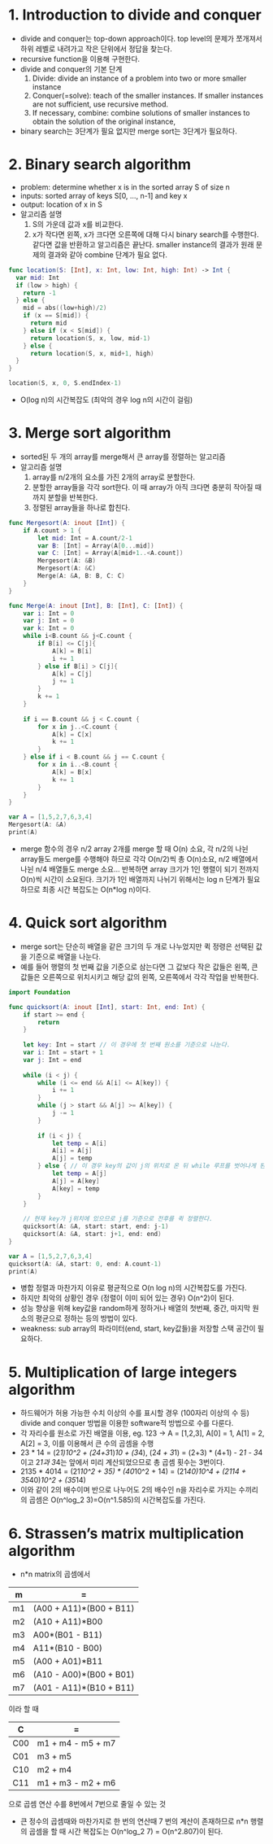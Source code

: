 # 1. Introduction to divide and conquer
- divide and conquer는 top-down approach이다. top level의 문제가 쪼개져서 하위 레벨로 내려가고 작은 단위에서 정답을 찾는다.
- recursive function을 이용해 구현한다.
- divide and conquer의 기본 단계
  1. Divide: divide an instance of a problem into two or more smaller instance
  2. Conquer(=solve): teach of the smaller instances. If smaller instances are not sufficient, use recursive method.
  3. If necessary, combine: combine solutions of smaller instances to obtain the solution of the original instance,
- binary search는 3단계가 필요 없지만 merge sort는 3단계가 필요하다.

# 2. Binary search algorithm
- problem: determine whether x is in the sorted array S of size n
- inputs: sorted array of keys S[0, …, n-1] and key x
- output: location of x in S
- 알고리즘 설명
  1. S의 가운데 값과 x를 비교한다.
  2. x가 작다면 왼쪽, x가 크다면 오른쪽에 대해 다시 binary search를 수행한다. 같다면 값을 반환하고 알고리즘은 끝난다. smaller instance의 결과가 원래 문제의 결과와 같아 combine 단계가 필요 없다.

```swift
func location(S: [Int], x: Int, low: Int, high: Int) -> Int {
  var mid: Int
  if (low > high) {
    return -1
  } else {
    mid = abs((low+high)/2)
    if (x == S[mid]) {
      return mid
    } else if (x < S[mid]) {
      return location(S, x, low, mid-1)
    } else {
      return location(S, x, mid+1, high)
  }
}

location(S, x, 0, S.endIndex-1)
```

- O(log n)의 시간복잡도 (최악의 경우 log n의 시간이 걸림)

# 3. Merge sort algorithm
- sorted된 두 개의 array를 merge해서 큰 array를 정렬하는 알고리즘
- 알고리즘 설명
  1. array를 n/2개의 요소를 가진 2개의 array로 분할한다.
  2. 분할한 array들을 각각 sort한다. 이 때 array가 아직 크다면 충분히 작아질 때까지 분할을 반복한다.
  3. 정렬된 array들을 하나로 합친다.
```swift
func Mergesort(A: inout [Int]) {
    if A.count > 1 {
        let mid: Int = A.count/2-1
        var B: [Int] = Array(A[0...mid])
        var C: [Int] = Array(A[mid+1..<A.count])
        Mergesort(A: &B)
        Mergesort(A: &C)
        Merge(A: &A, B: B, C: C)
    }
}

func Merge(A: inout [Int], B: [Int], C: [Int]) {
    var i: Int = 0
    var j: Int = 0
    var k: Int = 0
    while i<B.count && j<C.count {
        if B[i] <= C[j]{
            A[k] = B[i]
            i += 1
        } else if B[i] > C[j]{
            A[k] = C[j]
            j += 1
        }
        k += 1
    }
    
    if i == B.count && j < C.count {
        for x in j..<C.count {
            A[k] = C[x]
            k += 1
        }
    } else if i < B.count && j == C.count {
        for x in i..<B.count {
            A[k] = B[x]
            k += 1
        }
    }
}

var A = [1,5,2,7,6,3,4]
Mergesort(A: &A)
print(A)
```

- merge 함수의 경우 n/2 array 2개를 merge 할 때 O(n) 소요, 각 n/2의 나뉜 array들도 merge를 수행해야 하므로 각각 O(n/2)씩 총 O(n)소요, n/2 배열에서 나뉜 n/4 배열들도 merge 소요… 반복하면 array 크기가 1인 행렬이 되기 전까지 O(n)씩 시간이 소요된다. 크기가 1인 배열까지 나뉘기 위해서는 log n 단계가 필요하므로 최종 시간 복잡도는 O(n*log n)이다.

# 4. Quick sort algorithm
- merge sort는 단순히 배열을 같은 크기의 두 개로 나누었지만 퀵 정령은 선택된 값을 기준으로 배열을 나눈다.
- 예를 들어 행렬의 첫 번째 값을 기준으로 삼는다면 그 값보다 작은 값들은 왼쪽, 큰 값들은 오른쪽으로 위치시키고 해당 값의 왼쪽, 오른쪽에서 각각 작업을 반복한다.

```swift
import Foundation

func quicksort(A: inout [Int], start: Int, end: Int) {
    if start >= end {
        return
    }
    
    let key: Int = start // 이 경우에 첫 번째 원소를 기준으로 나눈다.
    var i: Int = start + 1
    var j: Int = end
    
    while (i < j) {
        while (i <= end && A[i] <= A[key]) {
            i += 1
        }
        while (j > start && A[j] >= A[key]) {
            j -= 1
        }
        
        if (i < j) {
            let temp = A[i]
            A[i] = A[j]
            A[j] = temp
        } else { // 이 경우 key의 값이 j의 위치로 온 뒤 while 루프를 벗어나게 된다.
            let temp = A[j]
            A[j] = A[key]
            A[key] = temp
        }
    }
    
    // 현재 key가 j위치에 있으므로 j를 기준으로 전후를 퀵 정렬한다.
    quicksort(A: &A, start: start, end: j-1)
    quicksort(A: &A, start: j+1, end: end)
}

var A = [1,5,2,7,6,3,4]
quicksort(A: &A, start: 0, end: A.count-1)
print(A)
```

- 병합 정렬과 마찬가지 이유로 평균적으로 O(n log n)의 시간복잡도를 가진다.
- 하지만 최악의 상황인 경우 (정렬이 이미 되어 있는 경우) O(n^2)이 된다. 
- 성능 향상을 위해 key값을 random하게 정하거나 배열의 첫번째, 중간, 마지막 원소의 평균으로 정하는 등의 방법이 있다.
- weakness: sub array의 파라미터(end, start, key값들)을 저장할 스택 공간이 필요하다.

# 5. Multiplication of large integers algorithm
- 하드웨어가 허용 가능한 수치 이상의 수를 표시할 경우 (100자리 이상의 수 등) divide and conquer 방법을 이용한 software적 방법으로 수를 다룬다.
- 각 자리수를 원소로 가진 배열을 이용, eg. 123 -> A = [1,2,3], A[0] = 1, A[1] = 2, A[2] = 3, 이를 이용해서 큰 수의 곱셈을 수행
- 23 * 14 = (2*1)*10^2 + (2*4+3*1)*10 + (3*4), (2*4 + 3*1) = (2+3) * (4+1) - 2*1 - 3*4이고 2*1과 3*4는 앞에서 미리 계산되었으므로 총 곱셈 횟수는 3번이다.
- 2135 * 4014 = (21*10^2 + 35) * (40*10^2 + 14) = (21*40)*10^4 + (21*14 + 35*40)*10^2 + (35*14)
- 이와 같이 2의 배수이며 반으로 나누어도 2의 배수인 n을 자리수로 가지는 수끼리의 곱셈은 O(n^log_2 3)=O(n^1.585)의 시간복잡도를 가진다.

# 6. Strassen’s matrix multiplication algorithm
- n*n matrix의 곱셈에서

| m | = |
|---|---|
| m1 | (A00 + A11)*(B00 + B11) |
| m2 | (A10 + A11)*B00 |
| m3 | A00*(B01 - B11) |
| m4 | A11*(B10 - B00) |
| m5 | (A00 + A01)*B11 |
| m6 | (A10 - A00)*(B00 + B01) |
| m7 | (A01 - A11)*(B10 + B11) |

이라 할 때

| C | = |
|---|---|
| C00 | m1 + m4 - m5 + m7 |
| C01 | m3 + m5 |
| C10 | m2 + m4 |
| C11 | m1 + m3 - m2 + m6 |

으로 곱셈 연산 수를 8번에서 7번으로 줄일 수 있는 것
- 큰 정수의 곱셈때와 마찬가지로 한 번의 연산때 7 번의 계산이 존재하므로 n*n 행렬의 곱셈을 할 때 시간 복잡도는 O(n^log_2 7) = O(n^2.807)이 된다.
